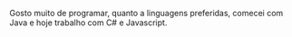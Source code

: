 Gosto muito de programar, quanto a linguagens preferidas, comecei com Java e hoje trabalho com C# e Javascript.